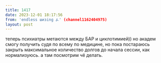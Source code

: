 ```yaml
---
title: 1417
date: 2023-12-01 18:17:56
from: 'endless шизing ⍼' (channel1162404975)
layout: post
---
```


теперь психиатры метаются между БАР и циклотимией)) но академ смогу получить судя по всему по медицине, но пока постараюсь закрыть максимальное количество долгов до начала сессии, как нормализуюсь. а там посмотрим чё делать.
